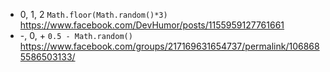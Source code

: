 - 0, 1, 2 `Math.floor(Math.random()*3)` https://www.facebook.com/DevHumor/posts/1155959127761661
- -, 0, + `0.5 - Math.random()` https://www.facebook.com/groups/217169631654737/permalink/1068685586503133/
